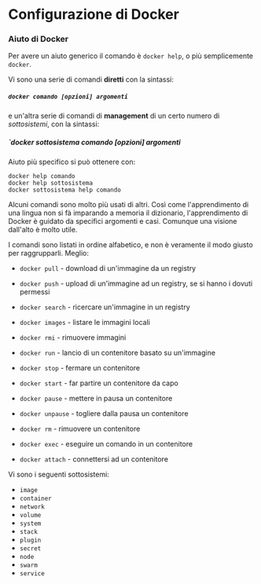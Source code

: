 # Configurazione di Docker

### Aiuto di Docker

Per avere un aiuto generico il comando è `docker help`, o più semplicemente `docker`.

Vi sono una serie di comandi **diretti** con la sintassi:

##### `docker comando [opzioni] argomenti`

e un'altra serie di comandi di **management** di un certo numero di _sottosistemi_, con la sintassi:

##### `docker sottosistema comando [opzioni] argomenti

Aiuto più specifico si può ottenere con:
```
docker help comando
docker help sottosistema
docker sottosistema help comando
```
Alcuni comandi sono molto più usati di altri. Così come l'apprendimento di una lingua non si fà imparando a memoria il dizionario, l'apprendimento di Docker è guidato da specifici argomenti e casi. Comunque una visione dall'alto è molto utile.

I comandi sono listati in ordine alfabetico, e non è veramente il modo giusto per raggrupparli. Meglio:

* `docker pull` - download di un'immagine da un registry
* `docker push` - upload di un'immagine ad un registry, se si hanno i dovuti permessi
* `docker search` - ricercare un'immagine in un registry
* `docker images` - listare le immagini locali
* `docker rmi` - rimuovere immagini

* `docker run` - lancio di un contenitore basato su un'immagine
* `docker stop` - fermare un contenitore
* `docker start` - far partire un contenitore da capo
* `docker pause` - mettere in pausa un contenitore
* `docker unpause` - togliere dalla pausa un contenitore
* `docker rm` - rimuovere un contenitore
* `docker exec` - eseguire un comando in un contenitore
* `docker attach` - connettersi ad un contenitore

Vi sono i seguenti sottosistemi:
* `image`
* `container`
* `network`
* `volume`
* `system`
* `stack`
* `plugin`
* `secret`
* `node`
* `swarm`
* `service`
